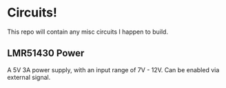 # Circuits!

This repo will contain any misc circuits I happen to build.

## LMR51430 Power

A 5V 3A power supply, with an input range of 7V - 12V. Can be enabled via
external signal.
